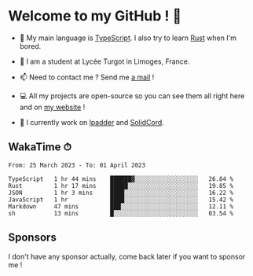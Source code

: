 # Welcome to my GitHub ! 🌃

- 🔭 My main language is [TypeScript](https://www.typescriptlang.org/). I also try to learn [Rust](https://www.rust-lang.org/) when I'm bored. 

- 🌱 I am a student at Lycée Turgot in Limoges, France.

- 📫 Need to contact me ? Send me <a href="mailto:mikkel@milescode.dev">a mail</a> !

- 💻 All my projects are open-source so you can see them all right here and on <a href="https://www.vexcited.ml">my website</a> !

- 👀 I currently work on [lpadder](https://github.com/Vexcited/lpadder) and [SolidCord](https://github.com/Vexcited/SolidCord).

## WakaTime ⏱

<!--START_SECTION:waka-->

```text
From: 25 March 2023 - To: 01 April 2023

TypeScript   1 hr 44 mins    ██████▓░░░░░░░░░░░░░░░░░░   26.84 %
Rust         1 hr 17 mins    █████░░░░░░░░░░░░░░░░░░░░   19.85 %
JSON         1 hr 3 mins     ████░░░░░░░░░░░░░░░░░░░░░   16.22 %
JavaScript   1 hr            ████░░░░░░░░░░░░░░░░░░░░░   15.42 %
Markdown     47 mins         ███░░░░░░░░░░░░░░░░░░░░░░   12.11 %
sh           13 mins         █░░░░░░░░░░░░░░░░░░░░░░░░   03.54 %
```

<!--END_SECTION:waka-->

## Sponsors

I don't have any sponsor actually, come back later if you want to sponsor me !
